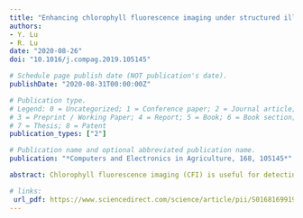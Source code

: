 ```yaml
---
title: "Enhancing chlorophyll fluorescence imaging under structured illumination with automatic vignetting correction for detection of chilling injury in cucumbers"
authors: 
- Y. Lu
- R. Lu
date: "2020-08-26"
doi: "10.1016/j.compag.2019.105145"

# Schedule page publish date (NOT publication's date).
publishDate: "2020-08-31T00:00:00Z"

# Publication type.
# Legend: 0 = Uncategorized; 1 = Conference paper; 2 = Journal article;
# 3 = Preprint / Working Paper; 4 = Report; 5 = Book; 6 = Book section;
# 7 = Thesis; 8 = Patent
publication_types: ["2"]

# Publication name and optional abbreviated publication name.
publication: "*Computers and Electronics in Agriculture, 168, 105145*"

abstract: Chlorophyll fluorescence imaging (CFI) is useful for detecting physiological disorders or defects for green-skinned horticultural products, because defective and normal plant tissues would have different responses to ultraviolet (UV) or short-wavelength visible excitation. This study was intended to evaluate the effectiveness of a new CFI approach by using structured illumination coupled with a proposed automated method for vignetting correction of chlorophyll fluorescence images, for enhanced detection of chilling injury in cucumbers. A CFI system with UV-blue light as an excitation source under structured illumination was assembled. Spectral images over the spectral region of 660–800 nm in 5 nm increments were first acquired from chilling-treated cucumbers under uniform UV-blue illumination to determine appropriate wavebands for implementation of CFI under structured illumination. Further experiment was conducted on a larger group of chilling treated cucumbers to acquire chlorophyll fluorescence images under structured illumination for two wavebands centered at 675 nm and 750 nm. An automatic method for vignetting correction of fluorescence images was proposed by using a modified bi-dimensional empirical mode decomposition (BEMD) technique. Results showed that the chlorophyll fluorescence spectra of cucumbers were characterized by two emission peaks around the regions of 685–690 nm and 740–745 nm respectively. The proposed BEMD method was effective for vignetting correction of fluorescence images, which eliminates the need of using a physical fluorescence target for image correction. Moreover, compared to uniform illumination, structured illumination was found to provide significantly better fluorescence images in terms of the image sharpness and contrast between the normal and chilling-injury tissues, which were inductive to enhancing the detection of chilling injury in cucumbers.

# links:
 url_pdf: https://www.sciencedirect.com/science/article/pii/S0168169919314607
---
```

